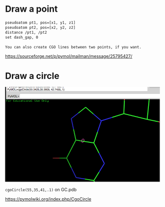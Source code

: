 # Draw a point

    pseudoatom pt1, pos=[x1, y1, z1]
    pseudoatom pt2, pos=[x2, y2, z2]
    distance /pt1, /pt2
    set dash_gap, 0
    
    You can also create CGO lines between two points, if you want.

https://sourceforge.net/p/pymol/mailman/message/25795427/

# Draw a circle

![](docs/circle.png)

`cgoCircle(55,35,41,.1)` on GC.pdb

https://pymolwiki.org/index.php/CgoCircle
